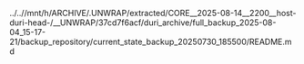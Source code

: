 ../..//mnt/h/ARCHIVE/.UNWRAP/extracted/CORE__2025-08-14__2200__host-duri-head-/__UNWRAP/37cd7f6acf/duri_archive/full_backup_2025-08-04_15-17-21/backup_repository/current_state_backup_20250730_185500/README.md